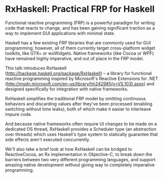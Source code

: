 # RxHaskell: Practical FRP for Haskell

Functional reactive programming (FRP) is a powerful paradigm for writing
code that reacts to change, and has been gaining significant traction as a way
to implement GUI applications with minimal state.

Haskell has a few existing FRP libraries that are commonly used for GUI
programming; however, all of them currently target cross-platform widget
toolkits, like GTK+ or wxWidgets. Native frameworks (like Cocoa or WPF) have
remained highly imperative, and out of place in the FRP model.

This talk introduces RxHaskell (http://hackage.haskell.org/package/RxHaskell) –
a library for functional reactive programming inspired by Microsoft's Reactive Extensions for .NET
(http://msdn.microsoft.com/en-us/library/hh242985(v=VS.103).aspx) and designed
specifically for integration with native frameworks.

RxHaskell simplifies the traditional FRP model by omitting continuous behaviors and
discarding values after they've been processed (enabling switching without time
leaks), both of which make it easier to interleave impure code.

And because native frameworks often require UI changes to be made on a dedicated
OS thread, RxHaskell provides a Scheduler type (an abstraction over threads)
which uses Haskell's type system to statically guarantee that side effects
aren't executed concurrently.

We'll also take a brief look at how RxHaskell can be bridged to ReactiveCocoa,
an Rx implementation in Objective-C, to break down the barriers between two very
different programming languages, and support amazing native development without
giving way to completely imperative programming.
